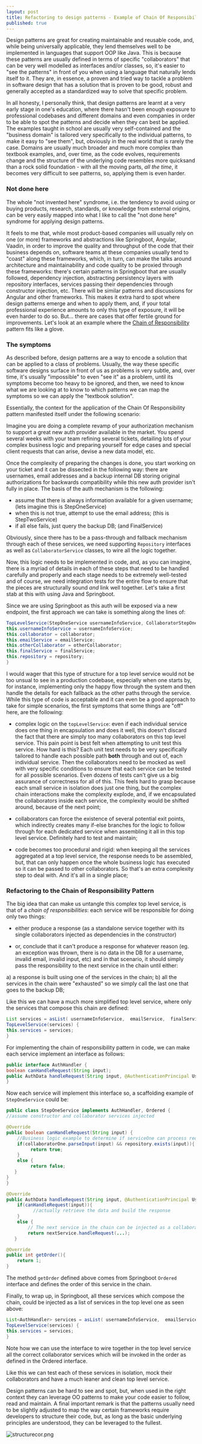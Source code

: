 ```yaml
---
layout: post
title: Refactoring to design patterns - Example of Chain Of Responsibility
published: true
---
```

Design patterns are great for creating maintainable and reusable code, and, while being universally applicable, they lend themselves well to be implemented in languages that support OOP like Java. This is because these patterns are usually defined in terms of specific "collaborators" that can be very well modelled as interfaces and/or classes, so, it's easier to "see the patterns" in front of you when using a language that naturally lends itself to it. They are, in essence, a proven and tried way to tackle a problem in software design that has a solution that is proven to be good, robust and generally accepted as a standardized way to solve that specific problem.

In all honesty, I personally think, that design patterns are learnt at a very early stage in one's education, where there hasn't been enough exposure to professional codebases and different domains and even companies in order to be able to spot the patterns and decide when they can best be applied. The examples taught in school are usually very self-contained and the "business domain" is tailored very specifically to the individual patterns, to make it easy to "see them", but, obviously in the real world that is rarely the case. Domains are usually much broader and much more complex than textbook examples, and, over time, as the code evolves, requirements change and the structure of the underlying code resembles more quicksand than a rock solid foundation - with all the moving parts, _all the time_, it becomes very difficult to see patterns, so, applying them is even harder.

### Not done here

The whole "not invented here" syndrome, i.e. the tendency to avoid using or buying products, research, standards, or knowledge from external origins, can be very easily mapped into what I like to call the "not done here" syndrome for applying design patterns. 

It feels to me that, while most product-based companies will usually rely on one (or more) frameworks and abstractions like Springboot, Angular, Vaadin, in order to improve the quality and throughput of the code that their business depends on, software teams at these companies usually tend to "coast" along these frameworks, which, in turn, can make the talks around architecture and maintainability and code quality to be proxied through these frameworks: there's certain patterns in Springboot that are usually followed, dependency injection, abstracting persistency layers with repository interfaces, services passing their dependencies through constructor injection, etc. There will be similar patterns and discussions for Angular and other frameworks. This makes it extra hard to spot where design patterns emerge and when to apply them, and, if your total professional experience amounts to only this type of exposure, it will be even harder to do so. But... there are cases that offer fertile ground for improvements. Let's look at an example where the [Chain of Responsibility](https://refactoring.guru/design-patterns/chain-of-responsibility) pattern fits like a glove.

### The symptoms 

As described before, design patterns are a way to encode a solution that can be applied to a class of problems. Usually, the way these specific software designs surface in front of us as problems is very subtle, and, over time, it's usually "impossible" to even "see it" as a problem, until its symptoms become too heavy to be ignored, and then, we need to know what we are looking at to know to which patterns we can map the symptoms so we can apply the "textbook solution".

Essentially, the context for the application of the Chain Of Responsibility pattern manifested itself under the following scenario:

Imagine you are doing a complete revamp of your authorization mechanism to support a great new auth provider available in the market. You spend several weeks with your team refining several tickets, detailing lots of your complex business logic and preparing yourself for edge cases and special client requests that can arise, devise a new data model, etc.

Once the complexity of preparing the changes is done, you start working on your ticket and it can be dissected in the following way: there are usernames, email addresses and a backup internal DB storing original authorizations for backwards compatibility while this new auth provider isn't fully in place. The basis of the auth mechanism is the following:

- assume that there is always information available for a given username; (lets imagine this is StepOneService)
- when this is not true, attempt to use the email address; (this is StepTwoService)
- if all else fails, just query the backup DB; (and FinalService)

Obviously, since there has to be a pass-through and fallback mechanism through each of these services, we need supporting `Repository` interfaces as well as `CollaboratorService` classes, to wire all the logic together.

Now, this logic needs to be implemented in code, and, as you can imagine, there is a myriad of details in each of these steps that need to be handled carefully and properly and each stage needs to be extremely well-tested and of course, we need integration tests for the entire flow to ensure that the pieces are structurally sound _and_ link well together. Let's take a first stab at this with using Java and Springboot.

Since we are using Springboot as this auth will be exposed via a new endpoint, the first approach we can take is something along the lines of:

```java
TopLevelService(StepOneService usernameInfoService, CollaboratorStepOne collaborator, StepTwoService emailService, CollaboratorStepTwo otherCollaborator, FinalService finalService, BackupDbRepository repository) {
this.usernameInfoService = usernameInfoService;
this.collaborator = collaborator;
this.emailService = emailService;
this.otherCollaborator = otherCollaborator;
this.finalService = finalService;
this.repository = repository;
}
```

I would wager that this type of structure for a top level service would not be too unsual to see in a production codebase, especially when one starts by, for instance, implementing only the happy flow through the system and then handle the details for each fallback as the other paths through the service.
While this type of code is acceptable and it can even be a good approach to take for simple scenarios, the first symptoms that some things are "off" here, are the following:

- complex logic on the `topLevelService`: even if each individual service does one thing in encapsulation and does it well, this doesn't discard the fact that there are simply too many collaborators on this top level service. This pain point is best felt when attempting to unit test this service. How hard is this? Each unit test needs to be very specifically tailored to handle each possible path **both** through and out of, each individual service. Then the collaborators need to be mocked as well with very specific conditions to ensure that each service can be tested for all possible scenarios. Even dozens of tests can't give us a big assurance of correctness for all of this. This feels hard to grasp because each small service in isolation does just one thing, but the complex chain interactions make the complexity explode, and, if we encapsulated the collaborators inside each service, the complexity would be shifted around, because of the next point;

- collaborators can force the existence of several potential exit points, which indirectly creates many if-else branches for the logic to follow through for each dedicated service when assembling it all in this top level service. Definitely hard to test and maintain;

- code becomes too procedural and rigid: when keeping all the services aggregated at a top level service, the response needs to be assembled, but, that can only happen once the whole business logic has executed so it can be passed to other collaborators. So that's an extra complexity step to deal with. And it's all in a single place;

### Refactoring to the Chain of Responsibility Pattern

The big idea that can make us untangle this complex top level service, is that of a _chain of responsibilities_: each service will be responsible for doing only two things:

- either produce a response (as a standalone service together with its single collaborators injected as dependencies in the constructor)

- or, conclude that it can't produce a response for whatever reason (eg. an exception was thrown, there is no data in the DB for a username, invalid email, invalid input, etc) and in that scenario, it should simply pass the responsibility to the next service in the chain until either:

a) a response is built using one of the services in the chain;
b) all the services in the chain were "exhausted" so we simply call the last one that goes to the backup DB;

Like this we can have a much more simplified top level service, where only the services that compose this chain are defined:

```java
List services = asList( usernameInfoService,  emailService,  finalService);
TopLevelService(services) {
this.services = services;
}
```

For implementing the chain of responsibility pattern in code, we can make each service implement an interface as follows:

```java
public interface AuthHandler {
boolean canHandleRequest(String input);
public AuthData handleRequest(String input, @AuthenticationPrincipal UsernamePasswordToken token);
}
```

Now each service will implement this interface so, a scaffolding example of `StepOneService` could be:

```java
public class StepOneService implements AuthHandler, Ordered {
//assume constructor and collaborator services injected

@Override
public boolean canHandleRequest(String input) {
    //Business logic example to determine if serviceOne can process request
    if(collaboratorOne.parseInput(input) && repository.exists(input)){
         return true;
    }
    else {
         return false;
   }
}
}

@Override
public AuthData handleRequest(String input, @AuthenticationPrincipal UsernamePasswordToken token){
    if(canHandleRequest(input)){
          //actually retrieve the data and build the response
    }
    else {
        // The next service in the chain can be injected as a collaborator and if this current service cant handle it, we pass it along to the next one in the chain
        return nextService.handleRequest(...);
   }

@Override
public int getOrder(){
    return 1;
}
```

The method `getOrder` defined above comes from Springboot `Ordered` interface and defines the order of this service in the chain.

Finally, to wrap up, in Springboot, all these services which compose the chain, could be injected as a list of services in the top level one as seen above:

```java
List<AuthHandler> services = asList( usernameInfoService,  emailService,  finalService);
TopLevelService(services) {
this.services = services;
}
```

Note how we can use the interface to wire together in the top level service all the correct collaborator services which will be invoked in the order as defined in the Ordered interface.

Like this we can test each of these services in isolation, mock their collaborators and have a much leaner and clean top level service.

Design patterns can be hard to see and spot, but, when used in the right context they can leverage OO patterns to make your code easier to follow, read and maintain. A final important remark is that the patterns usually need to be slightly adjusted to map the way certain frameworks require developers to structure their code, but, as long as the basic underlying principles are understood, they can be leveraged to the fullest.

![structurecor.png]({{site.baseurl}}/images/structurecor.png)
